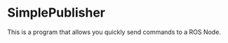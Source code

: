 SimplePublisher
===============

This is a program that allows you quickly send commands to a ROS Node.
